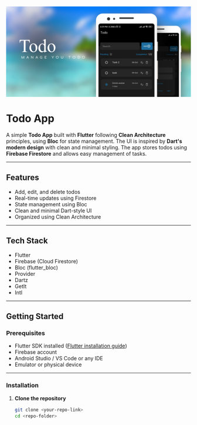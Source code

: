 ![Todo App Screenshot](assets/Feature_image.png)

# Todo App

A simple **Todo App** built with **Flutter** following **Clean Architecture** principles, using **Bloc** for state management. The UI is inspired by **Dart's modern design** with clean and minimal styling. The app stores todos using **Firebase Firestore** and allows easy management of tasks.

---

## Features

- Add, edit, and delete todos
- Real-time updates using Firestore
- State management using Bloc
- Clean and minimal Dart-style UI
- Organized using Clean Architecture

---

## Tech Stack

- Flutter
- Firebase (Cloud Firestore)
- Bloc (flutter_bloc)
- Provider
- Dartz
- GetIt
- Intl

---

## Getting Started

### Prerequisites

- Flutter SDK installed ([Flutter installation guide](https://flutter.dev/docs/get-started/install))
- Firebase account
- Android Studio / VS Code or any IDE
- Emulator or physical device

---

### Installation

1. **Clone the repository**
   ```bash
   git clone <your-repo-link>
   cd <repo-folder>
